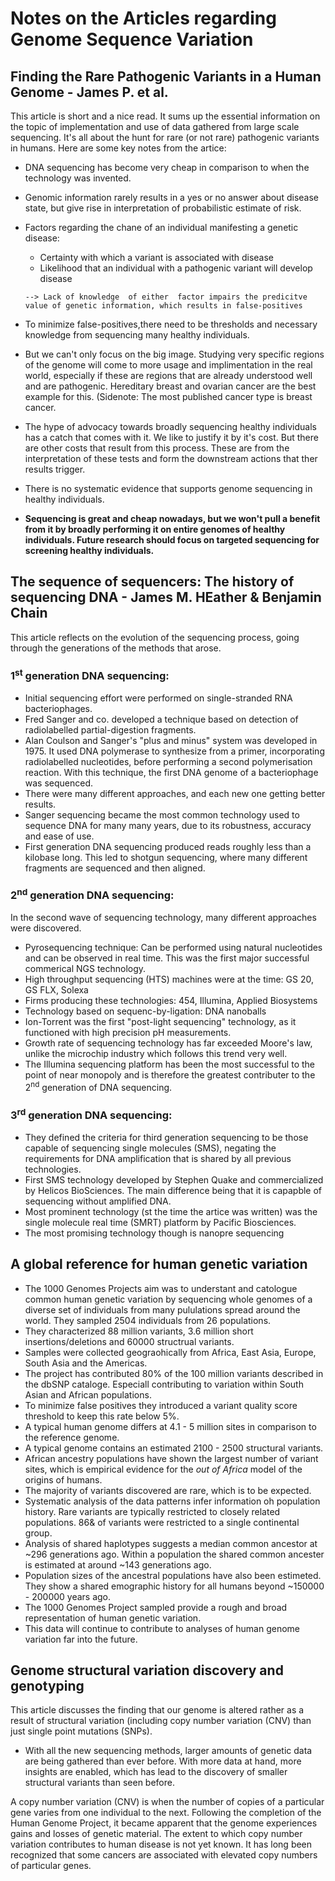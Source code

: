# Notes on the Articles regarding Genome Sequence Variation

## Finding the Rare Pathogenic Variants in a Human Genome - James P. et al.
This article is short and a nice read. It sums up the essential information on the topic of implementation and use of data gathered from large scale sequencing. It's all about the hunt for rare (or not rare) pathogenic variants in humans.
Here are some key notes from the artice:
* DNA sequencing has become very cheap in comparison to when the technology was invented.
* Genomic information rarely results in a yes or no answer about disease state, but give rise in interpretation of probabilistic estimate of risk.
* Factors regarding the chane of an individual manifesting a genetic disease:
  * Certainty with which a variant is associated with disease
  * Likelihood that an individual with a pathogenic variant will develop disease <br>
 
  `--> Lack of knowledge  of either  factor impairs the predicitve value of genetic information, which results in false-positives  `

* To minimize false-positives,there need to be thresholds and necessary knowledge from sequencing many healthy individuals.
* But we can't only focus on the big image. Studying very specific regions of the genome will come to more usage and implimentation in the real world, especially if these are regions that are already understood well and are pathogenic. Hereditary breast and ovarian cancer are the best example for this. (Sidenote: The most published cancer type is breast cancer.
* The hype of advocacy towards broadly sequencing healthy individuals has a catch that comes with it. We like to justify it by it's cost. But there are other costs that result from this process. These are from the interpretation of these tests and form the downstream actions that ther results trigger.
* There is no systematic evidence that supports genome sequencing in healthy individuals.
* **Sequencing is great and cheap nowadays, but we won't pull a benefit from it by broadly performing it on entire genomes of healthy individuals. Future research should focus on targeted sequencing for screening healthy individuals.**





## The sequence of sequencers: The history of sequencing DNA - James M. HEather & Benjamin Chain
This article reflects on the evolution of the sequencing process, going through the generations of the methods that arose.

### 1<sup>st</sup> generation DNA sequencing:<br>
  * Initial sequencing effort were performed on single-stranded RNA bacteriophages.
  * Fred Sanger and co. developed a technique based on detection of radiolabelled partial-digestion fragments.
  * Alan Coulson and Sanger's "plus and minus" system was developed in 1975. It used DNA polymerase to synthesize from a primer, incorporating radiolabelled nucleotides, before performing a second polymerisation reaction. With this technique, the first DNA genome of a bacteriophage was sequenced.
  * There were many different approaches, and each new one getting better results.
  * Sanger sequencing became the most common technology used to sequence DNA for many many years, due to its robustness, accuracy and ease of use.
  * First generation DNA sequencing produced reads roughly less than a kilobase long. This led to shotgun sequencing, where many different fragments are sequenced and then aligned.


### 2<sup>nd</sup> generation DNA sequencing:
In the second wave of sequencing technology, many different approaches were discovered.
 * Pyrosequencing technique: Can be performed using natural nucleotides and can be observed in real time. This was the first major successful commerical NGS technology.
 * High throughput sequencing (HTS) machines were at the time: GS 20, GS FLX, Solexa
 * Firms producing these technologies: 454, Illumina, Applied Biosystems
 * Technology based on sequenc-by-ligation: DNA nanoballs
 * Ion-Torrent was the first "post-light sequencing" technology, as it functioned with high precision pH measurements.
 * Growth rate of sequencing technology has far exceeded Moore's law, unlike the microchip industry which follows this trend very well.
 * The Illumina sequencing platform has been the most successful to the point of near monopoly and is therefore the greatest contributer to the 2<sup>nd</sup> generation of DNA sequencing.


### 3<sup>rd</sup> generation DNA sequencing:
* They defined the criteria for third generation sequencing to be those capable of sequencing single molecules (SMS), negating the requirements for DNA amplification that is shared by all previous technologies.
* First SMS technology developed by Stephen Quake and commercialized by Helicos BioSciences. The main difference being that it is capapble of sequencing without amplified DNA.
* Most prominent technology (st the time the artice was written) was the single molecule real time (SMRT) platform by Pacific Biosciences.
* The most promising technology though is nanopre sequencing




## A global reference for human genetic variation
* The 1000 Genomes Projects aim was to understant and catologue common human genetic variation by sequencing whole genomes of a diverse set of individuals from many pululations spread around the world.  They sampled 2504 individuals from 26 populations.
* They characterized 88 million variants, 3.6 million short insertions/deletions and 60000 structrual variants.
* Samples were collected geograohically from Africa, East Asia, Europe, South Asia and the Americas.
* The project has contributed 80% of the 100 million variants described in the dbSNP cataloge. Especiall contributing to variation within South Asian and African populations.
* To minimize false positives they introduced a variant quality score threshold to keep this rate below 5%.
* A typical human genome differs at 4.1 - 5 million sites in comparison to the reference genome.
* A typical genome contains an estimated 2100 - 2500 structural variants.
* African ancestry populations have shown the largest number of variant sites, which is empirical evidence for the *out of Africa* model of the origins of humans.
* The majority of variants discovered are rare, which is to be expected.
* Systematic analysis of the data patterns infer information oh population history. Rare variants are typically restricted to closely related populations. 86& of variants were restricted to a single continental group.
* Analysis of shared haplotypes suggests a median common ancestor at ~296 generations ago. Within a population the shared common ancester is estimated at around ~143 generations ago.
* Population sizes of the ancestral populations have also been estimeted. They show a shared emographic history for all humans beyond ~150000 - 200000 years ago.
* The 1000 Genomes Project sampled provide a rough and broad representation of human genetic variation.
* This data will continue to contribute to analyses of human genome variation far into the future.



## Genome structural variation discovery and genotyping
This article discusses the finding that our genome is altered rather as a result of structural variation (including copy number variation (CNV) than just single point mutations (SNPs).



* With all the new sequencing methods, larger amounts of genetic data are being gathered than ever before. With more data at hand, more insights are enabled, which has lead to the discovery of smaller structural variants than seen before.

A copy number variation (CNV) is when the number of copies of a particular gene varies from one individual to the next. Following the completion of the Human Genome Project, it became apparent that the genome experiences gains and losses of genetic material. The extent to which copy number variation contributes to human disease is not yet known. It has long been recognized that some cancers are associated with elevated copy numbers of particular genes.










